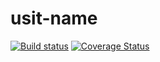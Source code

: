 # usit-name
[![Build status](https://ci.appveyor.com/api/projects/status/asxc39qex5dqq774?svg=true)](https://ci.appveyor.com/project/martinst1/usit-name)
[![Coverage Status](https://coveralls.io/repos/github/Team-Name-Asp/usit-name/badge.svg?branch=master)](https://coveralls.io/github/Team-Name-Asp/usit-name?branch=master)
